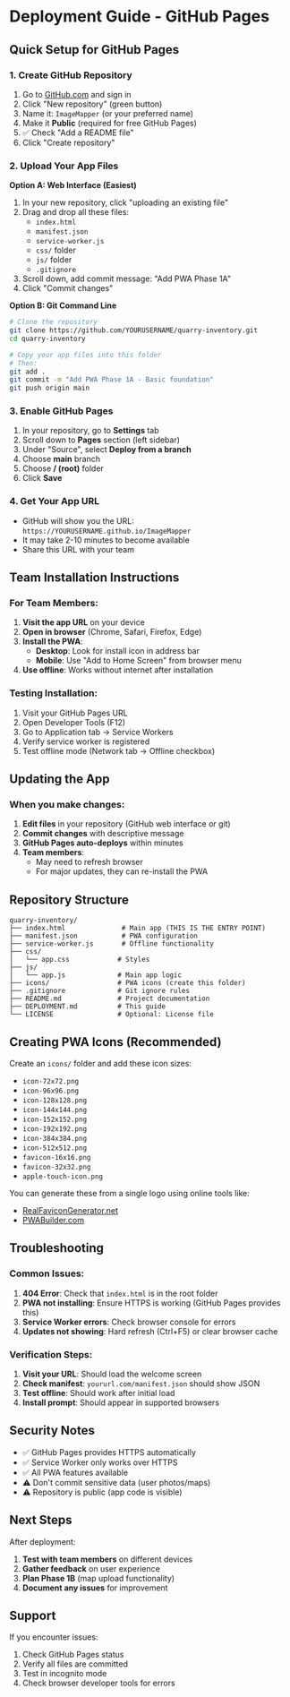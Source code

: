 # Deployment Guide - GitHub Pages

## Quick Setup for GitHub Pages

### 1. Create GitHub Repository
1. Go to [GitHub.com](https://github.com) and sign in
2. Click "New repository" (green button)
3. Name it: `ImageMapper` (or your preferred name)
4. Make it **Public** (required for free GitHub Pages)
5. ✅ Check "Add a README file"
6. Click "Create repository"

### 2. Upload Your App Files
**Option A: Web Interface (Easiest)**
1. In your new repository, click "uploading an existing file"
2. Drag and drop all these files:
   - `index.html`
   - `manifest.json`
   - `service-worker.js`
   - `css/` folder
   - `js/` folder
   - `.gitignore`
3. Scroll down, add commit message: "Add PWA Phase 1A"
4. Click "Commit changes"

**Option B: Git Command Line**
```bash
# Clone the repository
git clone https://github.com/YOURUSERNAME/quarry-inventory.git
cd quarry-inventory

# Copy your app files into this folder
# Then:
git add .
git commit -m "Add PWA Phase 1A - Basic foundation"
git push origin main
```

### 3. Enable GitHub Pages
1. In your repository, go to **Settings** tab
2. Scroll down to **Pages** section (left sidebar)
3. Under "Source", select **Deploy from a branch**
4. Choose **main** branch
5. Choose **/ (root)** folder
6. Click **Save**

### 4. Get Your App URL
- GitHub will show you the URL: `https://YOURUSERNAME.github.io/ImageMapper`
- It may take 2-10 minutes to become available
- Share this URL with your team

## Team Installation Instructions

### For Team Members:
1. **Visit the app URL** on your device
2. **Open in browser** (Chrome, Safari, Firefox, Edge)
3. **Install the PWA**:
   - **Desktop**: Look for install icon in address bar
   - **Mobile**: Use "Add to Home Screen" from browser menu
4. **Use offline**: Works without internet after installation

### Testing Installation:
1. Visit your GitHub Pages URL
2. Open Developer Tools (F12)
3. Go to Application tab → Service Workers
4. Verify service worker is registered
5. Test offline mode (Network tab → Offline checkbox)

## Updating the App

### When you make changes:
1. **Edit files** in your repository (GitHub web interface or git)
2. **Commit changes** with descriptive message
3. **GitHub Pages auto-deploys** within minutes
4. **Team members**: 
   - May need to refresh browser
   - For major updates, they can re-install the PWA

## Repository Structure
```
quarry-inventory/
├── index.html              # Main app (THIS IS THE ENTRY POINT)
├── manifest.json           # PWA configuration
├── service-worker.js       # Offline functionality
├── css/
│   └── app.css            # Styles
├── js/
│   └── app.js             # Main app logic
├── icons/                 # PWA icons (create this folder)
├── .gitignore             # Git ignore rules
├── README.md              # Project documentation
├── DEPLOYMENT.md          # This guide
└── LICENSE                # Optional: License file
```

## Creating PWA Icons (Recommended)

Create an `icons/` folder and add these icon sizes:
- `icon-72x72.png`
- `icon-96x96.png` 
- `icon-128x128.png`
- `icon-144x144.png`
- `icon-152x152.png`
- `icon-192x192.png`
- `icon-384x384.png`
- `icon-512x512.png`
- `favicon-16x16.png`
- `favicon-32x32.png`
- `apple-touch-icon.png`

You can generate these from a single logo using online tools like:
- [RealFaviconGenerator.net](https://realfavicongenerator.net/)
- [PWABuilder.com](https://www.pwabuilder.com/)

## Troubleshooting

### Common Issues:
1. **404 Error**: Check that `index.html` is in the root folder
2. **PWA not installing**: Ensure HTTPS is working (GitHub Pages provides this)
3. **Service Worker errors**: Check browser console for errors
4. **Updates not showing**: Hard refresh (Ctrl+F5) or clear browser cache

### Verification Steps:
1. **Visit your URL**: Should load the welcome screen
2. **Check manifest**: `yoururl.com/manifest.json` should show JSON
3. **Test offline**: Should work after initial load
4. **Install prompt**: Should appear in supported browsers

## Security Notes

- ✅ GitHub Pages provides HTTPS automatically
- ✅ Service Worker only works over HTTPS
- ✅ All PWA features available
- ⚠️ Don't commit sensitive data (user photos/maps)
- ⚠️ Repository is public (app code is visible)

## Next Steps

After deployment:
1. **Test with team members** on different devices
2. **Gather feedback** on user experience
3. **Plan Phase 1B** (map upload functionality)
4. **Document any issues** for improvement

## Support

If you encounter issues:
1. Check GitHub Pages status
2. Verify all files are committed
3. Test in incognito mode
4. Check browser developer tools for errors